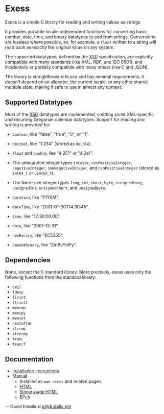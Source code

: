 Exess
=====

Exess is a simple C library for reading and writing values as strings.

It provides portable locale-independent functions for converting basic number,
date, time, and binary datatypes to and from strings.  Conversions are lossless
where possible, so, for example, a `float` written to a string will read back
as exactly the original value on any system.

The supported datatypes, defined by the [XSD][] specification, are explicitly
compatible with many standards (like XML, RDF, and ISO 8601), and incidentally
or partially compatible with many others (like C and JSON).

The library is straightforward to use and has minimal requirements.  It doesn't
depend on an allocator, the current locale, or any other shared mutable state,
making it safe to use in almost any context.

Supported Datatypes
-------------------

Most of the [XSD][] datatypes are implemented,
omitting some XML-specific and recurring Gregorian calendar datatypes.
Support for reading and writing is provided for:

  * `boolean`, like "false", "true", "0", or "1".

  * `decimal`, like "1.234" (stored as `double`).

  * `float` and `double`, like "4.2E1" or "4.2e1".

  * The unbounded integer types `integer`, `nonPositiveInteger`,
    `negativeInteger`, `nonNegativeInteger`, and `nonPositiveInteger` (stored
    as `int64_t` or `uint64_t`).

  * The fixed-size integer types `long`, `int`, `short`, `byte`,
    `unsignedLong`, `unsignedInt`, `unsignedShort`, and `unsignedByte`.

  * `duration`, like "P1Y6M".

  * `dateTime`, like "2001-01-30T14:30:45".

  * `time`, like "12:30:00.00".

  * `date`, like "2001-12-31".

  * `hexBinary`, like "EC5355".

  * `base64Binary`, like "Zm9vYmFy".

Dependencies
------------

None, except the C standard library.
More precisely, exess uses only the following functions from the standard library:

  * `ceil`
  * `ldexp`
  * `llrint`
  * `llrintf`
  * `memcmp`
  * `memcpy`
  * `memset`
  * `nextafter`
  * `strcmp`
  * `strncmp`
  * `trunc`
  * `truncf`

Documentation
-------------

  * [Installation instructions](INSTALL.md)
  * Manual
    * Installed as `man exess` and related pages
    * [HTML](https://drobilla.gitlab.io/exess/doc/html/)
    * [Single-page HTML](https://drobilla.gitlab.io/exess/doc/singlehtml/)
    * [EPub](https://drobilla.gitlab.io/exess/doc/Exess-0.0.1.epub)

 -- David Robillard <d@drobilla.net>

[XSD]: https://www.w3.org/TR/xmlschema11-2/

